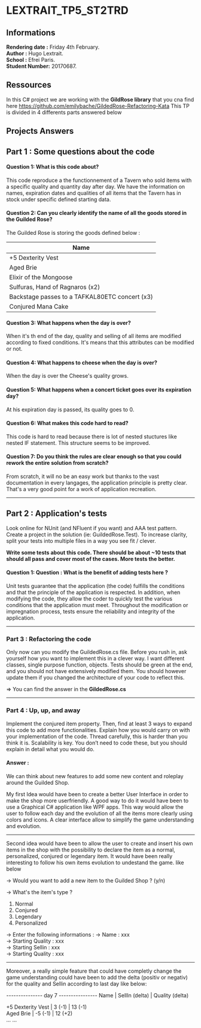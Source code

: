 # LEXTRAIT_TP5_ST2TRD

##  Informations ##

**Rendering date :** Friday 4th February.  
**Author :** Hugo Lextrait.  
**School :** Efrei Paris.  
**Student Number:** 20170687.  

## Ressources ##

In this C# project we are working with the **GildRose library** that you cna find here  https://github.com/emilybache/GildedRose-Refactoring-Kata 
This TP is divided in 4 differents parts answered below 

## Projects Answers ##

## Part 1 : Some questions about the code ##
#### Question 1: What is this code about?

This code reproduce a the functionnement of a Tavern who sold items with a specific quality and quantity day after day.
We have the information on names, expiration dates and qualities of all items that the Tavern has in stock under specific defined starting data.

#### Question 2: Can you clearly identify the name of all the goods stored in the Guilded Rose?

The Guilded Rose is storing the goods defined below : 

Name   |
------------- |
+5 Dexterity Vest  |
Aged Brie  |
Elixir of the Mongoose  |
Sulfuras, Hand of Ragnaros (x2)  |
Backstage passes to a TAFKAL80ETC concert (x3)  |
Conjured Mana Cake  |
  
#### Question 3: What happens when the day is over?

When it's th end of the day, quality and selling of all items are modified according to fixed conditions. It's means that this attributes can be modified or not. 

#### Question 4: What happens to cheese when the day is over?

When the day is over the Cheese's quality grows.

#### Question 5: What happens when a concert ticket goes over its expiration day?

At his expiration day is passed, its quality goes to 0.

#### Question 6: What makes this code hard to read?

This code is hard to read because there is lot of nested stuctures like nested IF statement. This structure seems to be improved.

#### Question 7: Do you think the rules are clear enough so that you could rework the entire solution from scratch?

From scratch, it will no be an easy work but thanks to the vast documentation in every langages, the application principle is pretty clear. That's a very good point for a work of application recreation.

---

## Part 2 : Application's tests ## 

Look online for NUnit (and NFluent if you want) and AAA test pattern. Create a project in the solution (ie: GuildedRose.Test). To increase clarity, split your tests into multiple files in a way you see fit / clever.

**Write some tests about this code. There should be about ~10 tests that should all pass and cover most of the cases. More tests the better.**

#### Question 1: Question : What is the benefit of adding tests here ? 

Unit tests guarantee that the application (the code) fulfills the conditions and that the principle of the application is respected. In addition, when modifying the code, they allow the coder to quickly test the various conditions that the application must meet. Throughout the modification or impregnation process, tests ensure the reliability and integrity of the application.

---

### Part 3 : Refactoring the code ###

Only now can you modify the GuildedRose.cs file. Before you rush in, ask yourself how you want to implement this in a clever way. I want different classes, single purpose function, objects. Tests should be green at the end, and you should not have extensively modified them. You should however update them if you changed the architecture of your code to reflect this.

=> You can find the answer in the **GildedRose.cs**

---

### Part 4 : Up, up, and away  ###

Implement the conjured item property. 
Then, find at least 3 ways to expand this code to add more functionalities. Explain how you would carry on with your implementation of the code. Thread carefully, this is harder than you think it is. Scalability is key. You don’t need to code these, but you should explain in detail what you would do. 

#### Answer :

We can think about new features to add some new content and roleplay around the Guilded Shop.

My first Idea would have been to create a better User Interface in order to make the shop more userfriendly. A good way to do it would have been to use a Graphical C# application like WPF apps. This way would allow the user to follow each day and the evolution of all the items more clearly using colors and icons. A clear interface allow to simplify the game understanding and evolution.

---

Second idea would have been to allow the user to create and insert his own items in the shop with the possibility to declare the item as a normal, personalized, conjured or legendary item. It would have been really interesting to follow his own items evolution to undestand the game. like below 

->  Would you want to add a new item to the Guilded Shop ? (y/n)

->  What's the item's type ?
  1. Normal
  2. Conjured
  3. Legendary
  4. Personalized

->  Enter the following informations :
->  Name : xxx  
->  Starting Quality : xxx  
->  Starting Sellin : xxx  
->  Starting Quality : xxx  


---

Moreover, a really simple feature that could have completly change the game understanding could have been to add the delta (positiv or negativ) for the quality and Sellin according to last day like below:

---------------         day 7          ----------------
Name              | SellIn (delta)    | Quality (delta)

+5 Dexterity Vest | 3 (-1)            | 13 (-1)  
Aged Brie         | -5 (-1)           | 12 (+2)   
...
...






